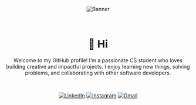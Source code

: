 <div align="center">

![Banner](https://www.icegif.com/wp-content/uploads/2023/07/icegif-490.gif)

<br/>

# 👋 Hi

Welcome to my GitHub profile! I’m a passionate CS student who loves building creative and impactful projects. I enjoy learning new things, solving problems, and collaborating with other software developers.

<br/>

[![LinkedIn](https://img.shields.io/badge/LinkedIn-0A66C2?style=flat&logo=linkedin&logoColor=white)](https://www.linkedin.com/in/rashed-alsuhaibi)  [![Instagram](https://img.shields.io/badge/Instagram-E4405F?style=flat&logo=instagram&logoColor=white)](https://www.instagram.com/alsohaibi1)  [![Gmail](https://img.shields.io/badge/Gmail-D14836?style=flat&logo=gmail&logoColor=white)](mailto:alsohaibi1000@gmail.com)



</div>
